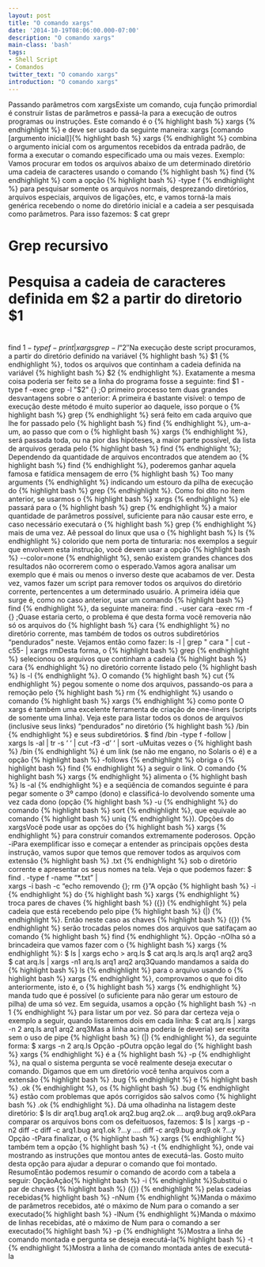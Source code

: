```yaml
---
layout: post
title: "O comando xargs"
date: '2014-10-19T08:06:00.000-07:00'
description: "O comando xargs"
main-class: 'bash'
tags:
- Shell Script
- Comandos
twitter_text: "O comando xargs"
introduction: "O comando xargs"
---
```

Passando parâmetros com xargsExiste um comando, cuja função primordial é construir listas de  parâmetros e passá-la para a execução de outros programas ou instruções.  Este comando é o {% highlight bash %}
xargs
{% endhighlight %} e deve ser usado da seguinte maneira:
    xargs [comando [argumento inicial]]{% highlight bash %}
xargs
{% endhighlight %} combina o argumento inicial com os argumentos  recebidos da entrada padrão, de forma a executar o comando especificado  uma ou mais vezes.
Exemplo:
Vamos procurar em todos os arquivos abaixo de um determinado diretório uma cadeia de caracteres usando o comando {% highlight bash %}
find
{% endhighlight %} com a opção {% highlight bash %}
-type f
{% endhighlight %} para pesquisar somente os arquivos normais, desprezando diretórios,  arquivos especiais, arquivos de ligações, etc, e vamos torná-la mais  genérica recebendo o nome do diretório inicial e a cadeia a ser  pesquisada como parâmetros. Para isso fazemos:
$ cat grepr
#
# Grep recursivo
# Pesquisa a cadeia de caracteres definida em $2 a partir do diretorio $1
#
find $1 -type f -print|xargs grep -l “$2″Na execução deste script procuramos, a partir do diretório definido na variável {% highlight bash %}
$1
{% endhighlight %}, todos os arquivos que continham a cadeia definida na variável {% highlight bash %}
$2
{% endhighlight %}.
Exatamente a mesma coisa poderia ser feito se a linha do programa fosse a seguinte:
    find $1 -type f -exec grep -l "$2" {} \;O primeiro processo tem duas grandes desvantagens sobre o anterior:
 A primeira é bastante visível: o tempo de execução deste método é muito superior ao daquele, isso porque o {% highlight bash %}
grep
{% endhighlight %} será feito em cada arquivo que lhe for passado pelo {% highlight bash %}
find
{% endhighlight %}, um-a-um, ao passo que com o {% highlight bash %}
xargs
{% endhighlight %}, será passada toda, ou na pior das hipóteses, a maior parte possível, da lista de arquivos gerada pelo {% highlight bash %}
find
{% endhighlight %}; Dependendo da quantidade de arquivos encontrados que atendem ao {% highlight bash %}
find
{% endhighlight %}, poderemos ganhar aquela famosa e fatídica mensagem de erro {% highlight bash %}
Too many arguments
{% endhighlight %} indicando um estouro da pilha de execução do {% highlight bash %}
grep
{% endhighlight %}. Como foi dito no item anterior, se usarmos o {% highlight bash %}
xargs
{% endhighlight %} ele passará para o {% highlight bash %}
grep
{% endhighlight %} a maior quantidade de parâmetros possível, suficiente para não causar este erro, e caso necessário executará o {% highlight bash %}
grep
{% endhighlight %} mais de uma vez. Aê pessoal do linux que usa o {% highlight bash %}
ls
{% endhighlight %} colorido que nem porta de tinturaria: nos exemplos a seguir que envolvem esta instrução, você devem usar a opção {% highlight bash %}
--color=none
{% endhighlight %}, senão existem grandes chances dos resultados não ocorrerem como o esperado.Vamos agora analisar um exemplo que é mais ou menos o inverso deste que acabamos de ver. Desta vez, vamos fazer um script para remover todos os arquivos do diretório corrente, pertencentes a um determinado usuário.
A primeira idéia que surge é, como no caso anterior, usar um comando {% highlight bash %}
find
{% endhighlight %}, da seguinte maneira:
    find . -user cara -exec rm -f {} \;Quase estaria certo, o problema é que desta forma você removeria não só os arquivos do {% highlight bash %}
cara
{% endhighlight %} no diretório corrente, mas também de todos os outros subdiretórios “pendurados” neste. Vejamos então como fazer:
    ls -l | grep " cara " | cut -c55- | xargs rmDesta forma, o {% highlight bash %}
grep
{% endhighlight %} selecionou os arquivos que continham a cadeia {% highlight bash %}
cara
{% endhighlight %} no diretório corrente listado pelo {% highlight bash %}
ls -l
{% endhighlight %}. O comando {% highlight bash %}
cut
{% endhighlight %} pegou somente o nome dos arquivos, passando-os para a remoção pelo {% highlight bash %}
rm
{% endhighlight %} usando o comando {% highlight bash %}
xargs
{% endhighlight %} como ponte
O xargs é também uma excelente ferramenta de criação de one-liners (scripts de somente uma linha). Veja este para listar todos os donos de arquivos (inclusive seus links) “pendurados” no diretório {% highlight bash %}
/bin
{% endhighlight %} e seus subdiretórios.
$ find /bin -type f -follow | \
xargs ls -al | tr -s ‘ ‘ | cut -f3 -d’ ‘ | sort -uMuitas vezes o {% highlight bash %}
/bin
{% endhighlight %} é um link (se não me engano, no Solaris o é) e a opção {% highlight bash %}
-follows
{% endhighlight %} obriga o {% highlight bash %}
find
{% endhighlight %} a seguir o link. O comando {% highlight bash %}
xargs
{% endhighlight %} alimenta o {% highlight bash %}
ls -al
{% endhighlight %} e a seqüência de comandos seguinte é para pegar somente o 3º campo  (dono) e classificá-lo devolvendo somente uma vez cada dono (opção {% highlight bash %}
-u
{% endhighlight %} do comando {% highlight bash %}
sort
{% endhighlight %}, que equivale ao comando {% highlight bash %}
uniq
{% endhighlight %}).
 Opções do xargsVocê pode usar as opções do {% highlight bash %}
xargs
{% endhighlight %} para construir comandos extremamente poderosos.
 Opção -iPara exemplificar isso e começar a entender as principais opções  desta instrução, vamos supor que temos que remover todos as arquivos com  extensão {% highlight bash %}
.txt
{% endhighlight %} sob o diretório corrente e apresentar os seus nomes na tela. Veja o que podemos fazer:
$ find . -type f -name “*.txt” | \
xargs -i bash -c “echo removendo {}; rm {}”A opção {% highlight bash %}
-i
{% endhighlight %} do {% highlight bash %}
xargs
{% endhighlight %} troca pares de chaves {% highlight bash %}
({})
{% endhighlight %} pela cadeia que está recebendo pelo pipe {% highlight bash %}
(|)
{% endhighlight %}. Então neste caso as chaves {% highlight bash %}
({})
{% endhighlight %} serão trocadas pelos nomes dos arquivos que satifaçam ao comando {% highlight bash %}
find
{% endhighlight %}.
 Opção -nOlha só a brincadeira que vamos fazer com o {% highlight bash %}
xargs
{% endhighlight %}:
$ ls | xargs echo > arq.ls
$ cat arq.ls
arq.ls arq1 arq2 arq3
$ cat arq.ls | xargs -n1
arq.ls
arq1
arq2
arq3Quando mandamos a saída do {% highlight bash %}
ls
{% endhighlight %} para o arquivo usando o {% highlight bash %}
xargs
{% endhighlight %}, comprovamos o que foi dito anteriormente, isto é, o {% highlight bash %}
xargs
{% endhighlight %} manda tudo que é possível (o suficiente para não gerar um estouro de pilha) de uma só vez. Em seguida, usamos a opção {% highlight bash %}
-n 1
{% endhighlight %} para listar um por vez. Só para dar certeza veja o exemplo a seguir, quando listaremos dois em cada linha:
$ cat arq.ls | xargs -n 2
arq.ls arq1
arq2 arq3Mas a linha acima poderia (e deveria) ser escrita sem o uso de pipe {% highlight bash %}
(|)
{% endhighlight %}, da seguinte forma:
$ xargs -n 2 arq.ls Opção -pOutra opção legal do {% highlight bash %}
xargs
{% endhighlight %} é a {% highlight bash %}
-p
{% endhighlight %}, na qual o  sistema pergunta se você realmente deseja executar o comando. Digamos  que em um diretório você tenha arquivos com a extensão {% highlight bash %}
.bug
{% endhighlight %} e {% highlight bash %}
.ok
{% endhighlight %}, os {% highlight bash %}
.bug
{% endhighlight %} estão com problemas que após corrigidos são salvos como {% highlight bash %}
.ok
{% endhighlight %}. Dá uma olhadinha na listagem deste diretório:
$ ls dir
arq1.bug
arq1.ok
arq2.bug
arq2.ok
…
arq9.bug
arq9.okPara comparar os arquivos bons com os defeituosos, fazemos:
$ ls | xargs -p -n2 diff -c
diff -c arq1.bug arq1.ok ?…y
….
diff -c arq9.bug arq9.ok ?…y Opção -tPara finalizar, o {% highlight bash %}
xargs
{% endhighlight %} também tem a opção {% highlight bash %}
-t
{% endhighlight %},  onde vai mostrando as instruções que montou antes de executá-las. Gosto  muito desta opção para ajudar a depurar o comando que foi montado.
 ResumoEntão podemos resumir o comando de acordo com a tabela a seguir:
OpçãoAção{% highlight bash %}
-i
{% endhighlight %}Substitui o par de chaves {% highlight bash %}
({})
{% endhighlight %} pelas cadeias recebidas{% highlight bash %}
-nNum
{% endhighlight %}Manda o máximo de parâmetros recebidos, até o máximo de Num para o comando a ser executado{% highlight bash %}
-lNum
{% endhighlight %}Manda o máximo de linhas recebidas, até o máximo de Num para o comando a ser executado{% highlight bash %}
-p
{% endhighlight %}Mostra a linha de comando montada e pergunta se deseja executá-la{% highlight bash %}
-t
{% endhighlight %}Mostra a linha de comando montada antes de executá-la
